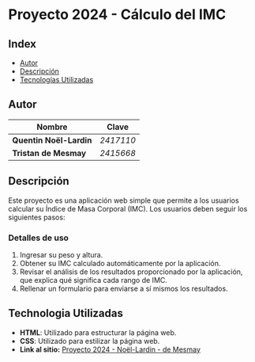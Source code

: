 # Proyecto 2024 - Cálculo del IMC

## Index

- [Autor](#autor)
- [Descripción](#descripción)
- [Tecnologías Utilizadas](#tecnologías-utilizadas)

## Autor
| Nombre                | Clave     |
|-----------------------|-----------|
| **Quentin Noël-Lardin**   | *2417110* |
| **Tristan de Mesmay**     | *2415668* |

## Descripción
Este proyecto es una aplicación web simple que permite a los usuarios calcular su Índice de Masa Corporal (IMC). Los usuarios deben seguir los siguientes pasos:

### Detalles de uso
1. Ingresar su peso y altura.
2. Obtener su IMC calculado automáticamente por la aplicación.
3. Revisar el análisis de los resultados proporcionado por la aplicación, que explica qué significa cada rango de IMC.
4. Rellenar un formulario para enviarse a sí mismos los resultados.


## Technologia Utilizadas
- **HTML**: Utilizado para estructurar la página web.
- **CSS**: Utilizado para estilizar la página web.
- **Link al sitio:** [Proyecto 2024 - Noël-Lardin - de Mesmay]( https://ucc-labcompu2.github.io/proyecto2024-NoelLardin-deMesmay/) 
